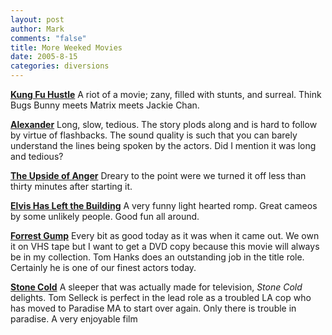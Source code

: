 ```yaml
--- 
layout: post
author: Mark
comments: "false"
title: More Weeked Movies
date: 2005-8-15
categories: diversions
---
```

<strong><a href="http://imdb.com/title/tt0373074/" title="Kung Fu Hustle">Kung Fu Hustle</a></strong>
A riot of a movie; zany, filled with stunts, and surreal. Think Bugs Bunny meets Matrix meets Jackie Chan.

<strong><a href="http://imdb.com/title/tt0346491/" title="Alexander">Alexander</a></strong>
Long, slow, tedious. The story plods along and is hard to follow by virtue of flashbacks. The sound quality is such that you can barely understand the lines being spoken by the actors. Did I mention it was long and tedious?

<strong><a href="http://imdb.com/title/tt0365885/" title="The Upside of Anger">The Upside of Anger</a></strong>
Dreary to the point were we turned it off less than thirty minutes after starting it.

<strong><a href="http://imdb.com/title/tt0377057/" title="Elvis Has Left the Building">Elvis Has Left the Building</a></strong>
A very funny light hearted romp. Great cameos by some unlikely people. Good fun all around.

<strong><a href="http://imdb.com/title/tt0109830/" title="Forrest Gump">Forrest Gump</a></strong>
Every bit as good today as it was when it came out. We own it on VHS tape but I want to get a DVD copy because this movie will always be in my collection. Tom Hanks does an outstanding job in the title role. Certainly he is one of our finest actors today.

<strong><a href="http://imdb.com/title/tt0431420/" title="Stone Cold">Stone Cold</a></strong>
A sleeper that was actually made for television, <em>Stone Cold</em> delights. Tom Selleck is perfect in the lead role as a troubled LA cop who has moved to Paradise MA to start over again. Only there is trouble in paradise. A very enjoyable film
